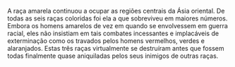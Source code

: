 ﻿A raça amarela continuou a ocupar as regiões centrais da Ásia oriental. De todas as seis raças coloridas foi ela a que sobreviveu em maiores números. Embora os homens amarelos de vez em quando se envolvessem em guerra racial, eles não insistiam em tais combates incessantes e implacáveis de exterminação como os travados pelos homens vermelhos, verdes e  alaranjados. Estas três raças virtualmente se destruíram antes que fossem todas finalmente quase aniquiladas pelos seus inimigos de outras raças.